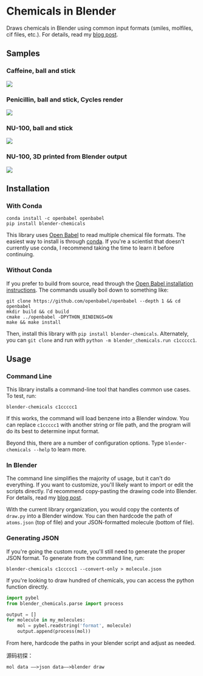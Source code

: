 Chemicals in Blender
====================

Draws chemicals in Blender using common input formats (smiles, molfiles, cif files,
etc.). For details, read my [blog post](https://patrickfuller.github.io/molecules-from-smiles-molfiles-in-blender/).

Samples
-------

### Caffeine, ball and stick

![](http://patrickfuller.github.io/img/caffeine_step_five_960.png)

### Penicillin, ball and stick, Cycles render

![](http://patrickfuller.github.io/img/penicillin_in_marble_960.png)

### NU-100, ball and stick

![](http://patrickfuller.github.io/img/nu_100_blender_960.png)

### NU-100, 3D printed from Blender output

![](http://patrickfuller.github.io/img/nu_100_3d_print.png)

Installation
------------

### With Conda

```
conda install -c openbabel openbabel
pip install blender-chemicals
```

This library uses [Open Babel](http://openbabel.org/wiki/Main_Page) to read
multiple chemical file formats. The easiest way to install is through [conda](https://conda.io/docs/).
If you're a scientist that doesn't currently use conda, I recommend
taking the time to learn it before continuing.

### Without Conda

If you prefer to build from source, read through the [Open Babel installation instructions](http://openbabel.org/docs/dev/Installation/install.html).
The commands usually boil down to something like:

```
git clone https://github.com/openbabel/openbabel --depth 1 && cd openbabel
mkdir build && cd build
cmake ../openbabel -DPYTHON_BINDINGS=ON
make && make install
```

Then, install this library with `pip install blender-chemicals`. Alternately,
you can `git clone` and run with `python -m blender_chemicals.run c1ccccc1`.

Usage
-----

### Command Line

This library installs a command-line tool that handles common use cases. To test, run:

```
blender-chemicals c1ccccc1
```

If this works, the command will load benzene into a Blender window.
You can replace `c1ccccc1` with another string or file path, and the program will
do its best to determine input format.

Beyond this, there are a number of configuration options. Type
`blender-chemicals --help` to learn more.

### In Blender

The command line simplifies the majority of usage, but it can't do everything. If you
want to customize, you'll likely want to import or edit the scripts directly.
I'd recommend copy-pasting the drawing code into Blender. For details, read my
[blog post](https://patrickfuller.github.io/molecules-from-smiles-molfiles-in-blender/).

With the current library organization, you would copy the contents of `draw.py`
into a Blender window. You can then hardcode the path of `atoms.json` (top of file)
and your JSON-formatted molecule (bottom of file).

### Generating JSON

If you're going the custom route, you'll still need to generate the proper JSON
format. To generate from the command line, run:

```
blender-chemicals c1ccccc1 --convert-only > molecule.json
```

If you're looking to draw hundred of chemicals, you can access the python function
directly.

```python
import pybel
from blender_chemicals.parse import process

output = []
for molecule in my_molecules:
    mol = pybel.readstring('format', molecule)
    output.append(process(mol))
```

From here, hardcode the paths in your blender script and adjust as needed.

源码初探：

    mol data ——>json data——>blender draw
